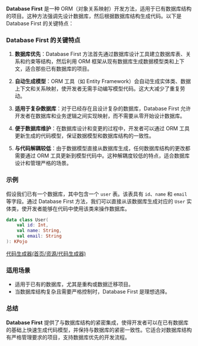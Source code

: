 **Database First** 是一种 ORM（对象关系映射）开发方法，适用于已有数据库结构的项目。这种方法强调先设计数据库，然后根据数据库结构生成代码。以下是 Database First 的关键特点：

### Database First 的关键特点

1. **数据库优先**：Database First 方法首先通过数据库设计工具建立数据库表、关系和约束等结构，然后利用 ORM 框架从现有数据库生成数据模型类和上下文，适合那些已有数据库的项目。

2. **自动生成模型**：ORM 工具（如 Entity Framework）会自动生成实体类、数据上下文和关系映射，使开发者无需手动编写模型代码。这大大减少了重复劳动。

3. **适用于复杂数据库**：对于已经存在且设计复杂的数据库，Database First 允许开发者在数据库和业务逻辑之间实现映射，而不需要从零开始设计数据库。

4. **便于数据库维护**：在数据库设计和变更的过程中，开发者可以通过 ORM 工具更新生成的代码模型，保证数据模型和数据库结构的一致性。

5. **与代码解耦较低**：由于数据模型直接从数据库生成，任何数据库结构的更改都需要通过 ORM 工具更新到模型代码中。这种解耦度较低的特点，适合数据库设计和管理严格的场景。

### 示例

假设我们已有一个数据库，其中包含一个 `user` 表。该表具有 `id`、`name` 和 `email` 等字段。通过 Database First 方法，我们可以直接从该数据库生成对应的 `User` 实体类，使开发者能够在代码中使用该类来操作数据库。

```kotlin
data class User(
    val id: Int,
    val name: String,
    val email: String
): KPojo
```

[代码生成器(首页/资源/代码生成器)](/)

### 适用场景

- 适用于已有的数据库，尤其是重构或数据迁移项目。
- 当数据库结构复杂且需要严格控制时，Database First 是理想选择。

### 总结

**Database First** 提供了与数据库结构的紧密集成，使得开发者可以在已有数据库的基础上快速生成代码模型，并保持与数据库的紧密一致性。它适合对数据库结构有严格管理要求的项目，支持数据库优先的开发流程。